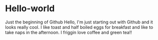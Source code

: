 # Hello-world
Just the beginning of Github
Hello, I'm just starting out with Github and it looks really cool.
I like toast and half boiled eggs for breakfast and like to take naps in the afternoon.
I friggin love coffee and green tea!!
